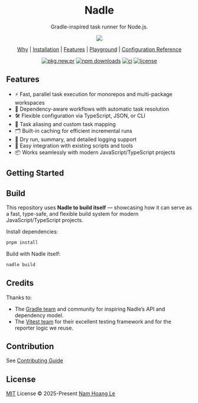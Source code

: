 <h1 align="center">
Nadle
</h1>
<p align="center">
Gradle-inspired task runner for Node.js.
<p>
<p align="center">
  <a href="https://www.npmjs.com/package/nadle"><img src="https://img.shields.io/npm/v/nadle?color=3B7FC4&label="></a>
<p>

<p align="center">
<a href="https://www.nadle.dev/docs/why-nadle">Why</a> |
<a href="https://www.nadle.dev/docs/getting-started/installation">Installation</a> |
<a href="https://www.nadle.dev/docs/getting-started/features">Features</a> |
<a href="https://www.nadle.dev/docs/getting-started/playground">Playground</a> |
<a href="https://www.nadle.dev/docs/config-reference">Configuration Reference</a>
</p>

<p align="center">
<a href="https://pkg.pr.new/~/nadlejs/nadle"><img alt="pkg.new.pr" src="https://pkg.pr.new/badge/nadlejs/nadle?style=flat&color=3B7FC4"></a>
<a href="https://npmjs.com/package/nadle"><img src="https://img.shields.io/npm/dm/nadle?style=flat&colorA=17334F&colorB=3B7FC4" alt="npm downloads"></a>
<a href="https://github.com/nadlejs/nadle/actions/workflows/ci.yml"><img alt="ci" src="https://img.shields.io/github/actions/workflow/status/nadlejs/nadle/ci.yml?branch=main&label=CI&labelColor=17334F&color=3B7FC4"></a>
<a href="https://github.com/nadlejs/nadle/blob/main/LICENSE"><img alt="license" src="https://img.shields.io/github/license/nadlejs/nadle?labelColor=17334F&color=3B7FC4"></a>
</p>

## Features

- ⚡ Fast, parallel task execution for monorepos and multi-package workspaces
- 🧩 Dependency-aware workflows with automatic task resolution
- 🛠️ Flexible configuration via TypeScript, JSON, or CLI
- 🔄 Task aliasing and custom task mapping
- 🗂️ Built-in caching for efficient incremental runs
- 📝 Dry run, summary, and detailed logging support
- 🧪 Easy integration with existing scripts and tools
- 📦 Works seamlessly with modern JavaScript/TypeScript projects

## Getting Started

## Build

This repository uses **Nadle to build itself** — showcasing how it can serve as a fast, type-safe, and flexible build system for modern JavaScript/TypeScript projects.

Install dependencies:

```bash
pnpm install
```

Build with Nadle itself:

```bash
nadle build
```

## Credits

Thanks to:

- The [Gradle team](https://gradle.org/) and community for inspiring Nadle’s API and dependency model.
- The [Vitest team](https://vitest.dev/) for their excellent testing framework and for the reporter logic we reuse.

## Contribution

See [Contributing Guide](https://github.com/nadlejs/nadle/blob/main/CONTRIBUTING.md)

## License

[MIT](./LICENSE) License © 2025-Present [Nam Hoang Le](https://github.com/nam-hle)

